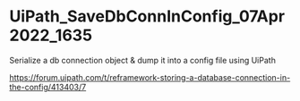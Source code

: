 # UiPath_SaveDbConnInConfig_07Apr2022_1635

Serialize a db connection object &amp; dump it into a config file using UiPath

https://forum.uipath.com/t/reframework-storing-a-database-connection-in-the-config/413403/7
